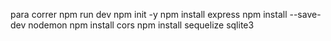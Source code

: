 para correr npm run dev
npm init -y
npm install express
npm install --save-dev nodemon
npm install cors
npm install sequelize sqlite3
